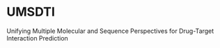 # UMSDTI
Unifying Multiple Molecular and Sequence Perspectives for Drug-Target Interaction Prediction
